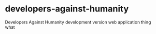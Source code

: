 # developers-against-humanity
Developers Against Humanity development version web application thing what
